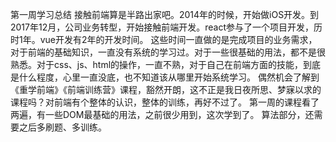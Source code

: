 第一周学习总结
接触前端算是半路出家吧。2014年的时候，开始做iOS开发。到2017年12月，公司业务转型，开始接触前端开发。react参与了一个项目开发，历时1年。vue开发有2年的开发时间。
这些时间一直做的是完成项目的业务需求，对于前端的基础知识，一直没有系统的学习过。对于一些很基础的用法，都不是很熟悉。对于css、js、html的操作，一直不熟，对于自己在前端方面的技能，到底是什么程度，心里一直没底，也不知道该从哪里开始系统学习。
偶然机会了解到《重学前端》《前端训练营》课程，豁然开朗，这不正是我日夜所思、梦寐以求的课程吗？对前端有个整体的认识，整体的训练，再好不过了。
第一周的课程看了两遍，有一些DOM最基础的用法，之前很少用到，这次学到了。
算法部分，还需要之后多刷题、多训练。


